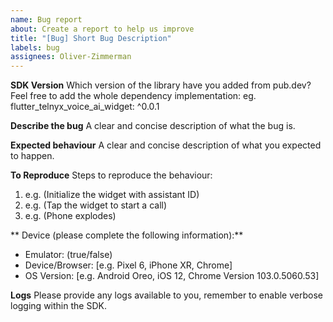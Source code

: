 ```yaml
---
name: Bug report
about: Create a report to help us improve
title: "[Bug] Short Bug Description"
labels: bug
assignees: Oliver-Zimmerman
---
```


**SDK Version**
Which version of the library have you added from pub.dev? Feel free to add the whole dependency implementation:
eg. flutter_telnyx_voice_ai_widget: ^0.0.1

**Describe the bug**
A clear and concise description of what the bug is.

**Expected behaviour**
A clear and concise description of what you expected to happen.

**To Reproduce**
Steps to reproduce the behaviour:
1. e.g. (Initialize the widget with assistant ID)
2. e.g. (Tap the widget to start a call)
3. e.g. (Phone explodes)


** Device (please complete the following information):**
- Emulator: (true/false)
- Device/Browser: [e.g. Pixel 6, iPhone XR, Chrome]
- OS Version: [e.g. Android Oreo,  iOS 12, Chrome Version 103.0.5060.53]

**Logs**
Please provide any logs available to you, remember to enable verbose logging within the SDK.